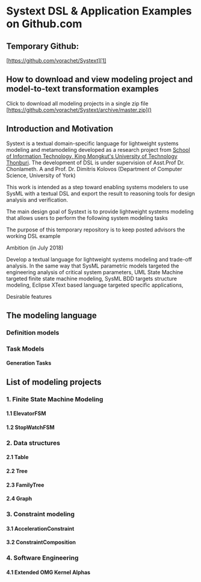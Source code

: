 # Systext DSL & Application Examples on Github.com
## Temporary Github:
[https://github.com/vorachet/Systext][1]

## How to download and view modeling project and model-to-text transformation examples
Click to download all modeling projects in a single zip file
[https://github.com/vorachet/Systext/archive/master.zip]()

## Introduction and Motivation
Systext is a textual domain-specific language for lightweight systems modeling and metamodeling  developed as a research project from [School of Information Technology, King Mongkut's University of Technology Thonburi][3]. The development of DSL is under supervision of Asst.Prof Dr. Chonlameth. A and Prof. Dr. Dimitris Kolovos (Department of Computer Science, University of York)

This work is intended as a step toward enabling systems modelers to use SysML with a textual DSL and export the result to reasoning tools for design analysis and verification.


The main design goal of Systext is to provide lightweight systems modeling that allows users to perform the following system modeling tasks

The purpose of this temporary repository is to keep posted advisors the working DSL example 

Ambition (in July 2018)

Develop a textual language for lightweight  systems modeling and trade-off analysis. In the same way that SysML parametric models targeted the engineering analysis of critical system parameters, UML State Machine targeted finite state machine modeling, SysML BDD targets structure modeling, Eclipse XText based language targeted specific applications, 

Desirable features

## The modeling language

### Definition models

### Task Models  

#### Generation Tasks

## List of modeling projects

### 1. Finite State Machine Modeling
#### 1.1 ElevatorFSM
#### 1.2 StopWatchFSM

### 2. Data structures
#### 2.1 Table
#### 2.2 Tree
#### 2.3 FamilyTree
#### 2.4 Graph

### 3. Constraint modeling
#### 3.1 AccelerationConstraint
#### 3.2 ConstraintComposition

### 4. Software Engineering
#### 4.1 Extended OMG Kernel Alphas

[1]:	https://github.com/vorachet/Systext
[3]:	https://www.sit.kmutt.ac.th/en/